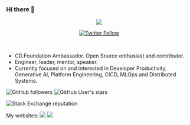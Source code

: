 ### Hi there 👋

<div align="center">
<a href="https://www.linkedin.com/in/mukteshkrmishra"><img src="https://img.shields.io/badge/LinkedIn-blue?logo=linkedin&logoColor=white&style=for-the-badge"> </a>
<br />

<a href="https://twitter.com/mukteshkrmishra"><img alt="Twitter Follow" src="https://img.shields.io/twitter/follow/mukteshkrmishra?style=social"></a>
</div>
<br/>
<ul>
<li>CD.Foundation Ambassador. Open Source enthusiast and contributor. </li>

<li>Engineer, leader, mentor, speaker.</li>

<li> Currently focused on and interested in Developer Productivity, Generative AI, Platform Engineering, CICD, MLOps and Distributed Systems.</li>
</ul>

![GitHub followers](https://img.shields.io/github/followers/mukteshkrmishra?style=social)
![GitHub User's stars](https://img.shields.io/github/stars/mukteshkrmishra?style=social)

![Stack Exchange reputation](https://img.shields.io/stackexchange/stackoverflow/r/4844205)


My websites: 
<a href="https://www.muktesh.dev/dist"><img src="https://img.shields.io/website?down_color=grey&down_message=down...&label=muktesh.dev&up_color=green&up_message=up%21&url=https%3A%2F%2Fwww.muktesh.dev"></a>
<a href="https://sunnyvalejug.org"><img src="https://img.shields.io/website?down_color=grey&down_message=down...&label=sunnyvalejug.org&up_color=green&up_message=up%21&url=https%3A%2F%2Fwww.sunnyvalejug.org"></a>



